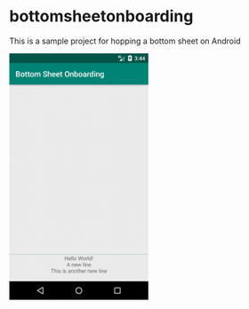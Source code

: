 # bottomsheetonboarding
This is a sample project for hopping a bottom sheet on Android

<img src="./readmeassets/hopAnimationBottomSheet.gif" width="250" />
